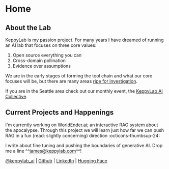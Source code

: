 # Home 
## About the Lab
KeppyLab is my passion project. For many years I have dreamed of running an AI lab that focuses on three core values:

1. Open source everything you can
1. Cross-domain pollination
1. Evidence over assumptions

We are in the early stages of forming the tool chain and what our core focuses will be, but there are many areas [ripe for investigation](https://github.com/keppy/KeppyLab/blob/ripe-problems/ripe_problems.md).

If you are in the Seattle area check out our monthly event, the [KeppyLab AI Collective](https://www.eventbrite.com).

## Current Projects and Happenings
I'm currently working on [WorldEnder.ai](https://www.github.com/keppy/WorldEnder.ai); an interactive RAG system about the apocalypse. Through this project we will learn just how far we can push RAG in a fun (read: slightly concerning) direction :octicons-thumbsup-24:

I write about fine tuning and pushing the boundaries of generative AI. Drop me a line ^^james@keppylab.com^^!

[@keppylab_ai](https://twitter.com/keppylab_ai) | [Github](https://github.com/keppy) | [LinkedIn](https://www.linkedin.com/in/james-dominguez-5b342b226/) | [Hugging Face](https://huggingface.co/keppy)

